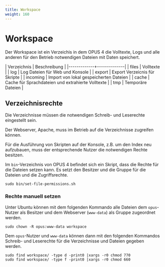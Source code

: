 ```yaml
---
title: Workspace
weight: 160
---
```


# Workspace

Der Workspace ist ein Verzeichis in dem OPUS 4 die Volltexte, Logs und
 alle anderen für den Betrieb notwendigen Dateien mit Daten speichert. 

| Verzeichnis | Beschreibung |
|-------------+--------------|
| files | Volltexte |
| log | Log Dateien für Web und Konsole |
| export | Export Verzeicnis für Skripte |
| incoming | Import von lokal gespeicherten Dateien |
| cache | Cache für Sprachdateien und extrahierte Volltexte |
| tmp | Temporäre Dateien |

## Verzeichnisrechte

Die Verzeichnisse müssen die notwendigen Schreib- und Leserechte 
eingestellt sein.

Der Webserver, Apache, muss im Betrieb auf die Verzeichnisse zugreifen
können.

Für die Ausführung von Skripten auf der Konsole, z.B. um den Index neu 
aufzubauen, muss der entsprechende Nutzer die notwendigen Rechte 
besitzen.

Im `bin`-Verzeichnis von OPUS 4 befindet sich ein Skript, dass die 
Rechte für die Dateien setzen kann. Es setzt den Besitzer und die Gruppe
für die Dateien und die Zugriffsrechte.

    sudo bin/set-file-permissions.sh

### Rechte manuell setzen

Unter Ubuntu können mit dem folgenden Kommando alle Dateien dem 
`opus`-Nutzer als Besitzer und dem Webserver (`www-data`) als 
Gruppe zugeordnet werden.

    sudo chown -R opus:www-data workspace
    
Dem `opus`-Nutzer und `www-data` können dann mit den folgenden Kommandos 
Schreib- und Leserechte für die Verzeichnisse und Dateien gegeben 
werden.

    sudo find workspace/ -type d -print0 |xargs -r0 chmod 770
    sudo find workspace/ -type f -print0 |xargs -r0 chmod 660  
    


